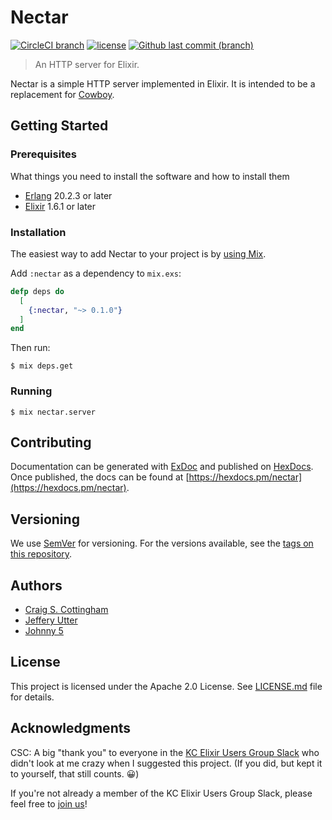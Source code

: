 # Nectar

[![CircleCI branch](https://img.shields.io/circleci/project/github/kcelixir/nectar/master.svg)](https://circleci.com/gh/kcelixir/nectar/tree/master)
[![license](https://img.shields.io/github/license/kcelixir/nectar.svg)](https://github.com/kcelixir/nectar/blob/master/LICENSE)
[![Github last commit (branch)](https://img.shields.io/github/last-commit/kcelixir/nectar.svg)](#)

> An HTTP server for Elixir.

Nectar is a simple HTTP server implemented in Elixir. It is intended to be a replacement for [Cowboy](https://github.com/ninenines/cowboy).

## Getting Started

### Prerequisites

What things you need to install the software and how to install them

* [Erlang](https://www.erlang.org/) 20.2.3 or later
* [Elixir](https://elixir-lang.org/) 1.6.1 or later

### Installation

The easiest way to add Nectar to your project is by [using Mix](http://elixir-lang.org/getting-started/mix-otp/introduction-to-mix.html).

Add `:nectar` as a dependency to `mix.exs`:

```elixir
defp deps do
  [
    {:nectar, "~> 0.1.0"}
  ]
end
```

Then run:

```shell
$ mix deps.get
```

### Running

```shell
$ mix nectar.server
```

## Contributing

Documentation can be generated with [ExDoc](https://github.com/elixir-lang/ex_doc)
and published on [HexDocs](https://hexdocs.pm). Once published, the docs can
be found at [https://hexdocs.pm/nectar](https://hexdocs.pm/nectar).

## Versioning

We use [SemVer](http://semver.org/) for versioning. For the versions available, see the [tags on this repository](https://github.com/kcelixir/nectar/tags).

## Authors

* [Craig S. Cottingham](https://github.com/CraigCottingham)
* [Jeffery Utter](https://github.com/jeffutter)
* [Johnny 5](https://github.com/djgoku)

## License

This project is licensed under the Apache 2.0 License. See [LICENSE.md](LICENSE.md) file for details.

## Acknowledgments

CSC: A big "thank you" to everyone in the [KC Elixir Users Group Slack](https://kcelixir.slack.com) who didn't look at me crazy when I suggested this project. (If you did, but kept it to yourself, that still counts. 😀)

If you're not already a member of the KC Elixir Users Group Slack, please feel free to [join us](http://kcelixir-slack.herokuapp.com/)!

